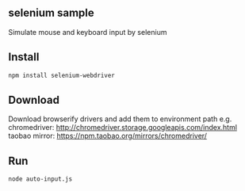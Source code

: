 ## selenium sample

Simulate mouse and keyboard input by selenium

## Install

```bash
npm install selenium-webdriver
```

## Download

Download browserify drivers and add them to environment path
e.g. chromedriver: 
http://chromedriver.storage.googleapis.com/index.html 
taobao mirror:
https://npm.taobao.org/mirrors/chromedriver/

## Run

```bash
node auto-input.js
``` 
